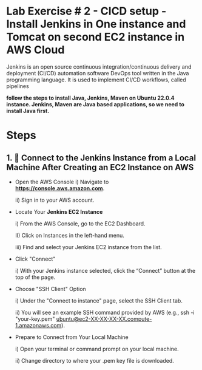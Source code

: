 # Lab Exercise # 2 - CICD setup - Install Jenkins in One instance and Tomcat on second EC2 instance in AWS Cloud

 Jenkins is an open source continuous integration/continuous delivery and deployment (CI/CD) automation software DevOps tool written in the Java programming language. It is used to implement CI/CD workflows, called pipelines
 
**follow the steps to install Java, Jenkins, Maven on Ubuntu 22.0.4 instance. Jenkins, Maven are Java based applications, so we need to install Java first.**

# Steps

## 1. 🔗 Connect to the Jenkins Instance from a Local Machine After Creating an EC2 Instance on AWS

- Open the AWS Console
   i) Navigate to **https://console.aws.amazon.com**.

   ii) Sign in to your AWS account.

- Locate Your **Jenkins EC2 Instance**

    i) From the AWS Console, go to the EC2 Dashboard.

    II) Click on Instances in the left-hand menu.

    iii) Find and select your Jenkins EC2 instance from the list.

- Click "Connect"

    i) With your Jenkins instance selected, click the “Connect” button at the top of the page.

- Choose "SSH Client" Option

    i) Under the "Connect to instance" page, select the SSH Client tab.

    ii) You will see an example SSH command provided by AWS (e.g., ssh -i "your-key.pem" ubuntu@ec2-XX-XX-XX-XX.compute-1.amazonaws.com).

- Prepare to Connect from Your Local Machine

   i) Open your terminal or command prompt on your local machine.

  ii) Change directory to where your .pem key file is downloaded.


